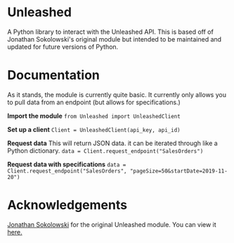 # Unleashed
A Python library to interact with the Unleashed API. This is based off of Jonathan Sokolowski's original module but intended to be maintained and updated for future versions of Python.

# Documentation
As it stands, the module is currently quite basic. It currently only allows you to pull data from an endpoint (but allows for specifications.)

**Import the module**
`from Unleashed import UnleashedClient`

**Set up a client**
`Client = UnleashedClient(api_key, api_id)`

**Request data**
This will return JSON data. it can be iterated through like a Python dictionary.
`data = Client.request_endpoint("SalesOrders")`

**Request data with specifications**
`data = Client.request_endpoint("SalesOrders", "pageSize=50&startDate=2019-11-20")`

# Acknowledgements
[Jonathan Sokolowski](https://github.com/jsok/) for the original Unleashed module. You can view it [here.](https://github.com/jsok/unleashed)
